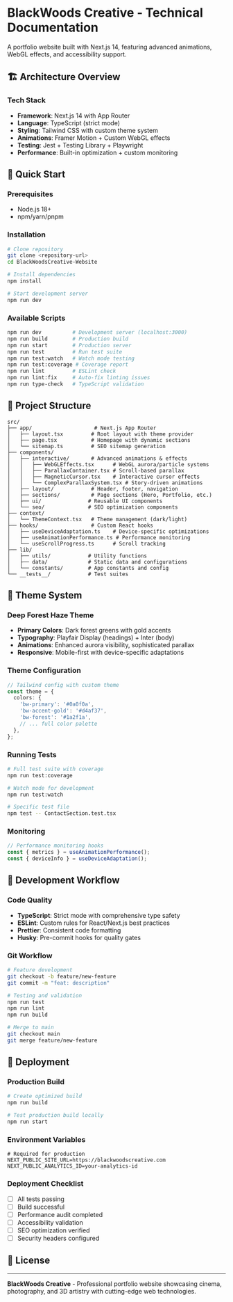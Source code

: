 # BlackWoods Creative - Technical Documentation

A portfolio website built with Next.js 14, featuring advanced animations, WebGL effects, and accessibility support.

## 🏗️ Architecture Overview

### Tech Stack

- **Framework**: Next.js 14 with App Router
- **Language**: TypeScript (strict mode)
- **Styling**: Tailwind CSS with custom theme system
- **Animations**: Framer Motion + Custom WebGL effects
- **Testing**: Jest + Testing Library + Playwright
- **Performance**: Built-in optimization + custom monitoring

## 🚀 Quick Start

### Prerequisites

- Node.js 18+
- npm/yarn/pnpm

### Installation

```bash
# Clone repository
git clone <repository-url>
cd BlackWoodsCreative-Website

# Install dependencies
npm install

# Start development server
npm run dev
```

### Available Scripts

```bash
npm run dev          # Development server (localhost:3000)
npm run build        # Production build
npm run start        # Production server
npm run test         # Run test suite
npm run test:watch   # Watch mode testing
npm run test:coverage # Coverage report
npm run lint         # ESLint check
npm run lint:fix     # Auto-fix linting issues
npm run type-check   # TypeScript validation
```

## 📁 Project Structure

```
src/
├── app/                    # Next.js App Router
│   ├── layout.tsx         # Root layout with theme provider
│   ├── page.tsx           # Homepage with dynamic sections
│   └── sitemap.ts         # SEO sitemap generation
├── components/
│   ├── interactive/       # Advanced animations & effects
│   │   ├── WebGLEffects.tsx      # WebGL aurora/particle systems
│   │   ├── ParallaxContainer.tsx # Scroll-based parallax
│   │   ├── MagneticCursor.tsx    # Interactive cursor effects
│   │   └── ComplexParallaxSystem.tsx # Story-driven animations
│   ├── layout/            # Header, footer, navigation
│   ├── sections/          # Page sections (Hero, Portfolio, etc.)
│   ├── ui/               # Reusable UI components
│   └── seo/              # SEO optimization components
├── context/
│   └── ThemeContext.tsx   # Theme management (dark/light)
├── hooks/                 # Custom React hooks
│   ├── useDeviceAdaptation.ts    # Device-specific optimizations
│   ├── useAnimationPerformance.ts # Performance monitoring
│   └── useScrollProgress.ts      # Scroll tracking
├── lib/
│   ├── utils/            # Utility functions
│   ├── data/             # Static data and configurations
│   └── constants/        # App constants and config
└── __tests__/            # Test suites
```

## 🎨 Theme System

### Deep Forest Haze Theme

- **Primary Colors**: Dark forest greens with gold accents
- **Typography**: Playfair Display (headings) + Inter (body)
- **Animations**: Enhanced aurora visibility, sophisticated parallax
- **Responsive**: Mobile-first with device-specific adaptations

### Theme Configuration

```typescript
// Tailwind config with custom theme
const theme = {
  colors: {
    'bw-primary': '#0a0f0a',
    'bw-accent-gold': '#d4af37',
    'bw-forest': '#1a2f1a',
    // ... full color palette
  },
};
```

### Running Tests

```bash
# Full test suite with coverage
npm run test:coverage

# Watch mode for development
npm run test:watch

# Specific test file
npm test -- ContactSection.test.tsx
```

### Monitoring

```typescript
// Performance monitoring hooks
const { metrics } = useAnimationPerformance();
const { deviceInfo } = useDeviceAdaptation();
```

## 🔧 Development Workflow

### Code Quality

- **TypeScript**: Strict mode with comprehensive type safety
- **ESLint**: Custom rules for React/Next.js best practices
- **Prettier**: Consistent code formatting
- **Husky**: Pre-commit hooks for quality gates

### Git Workflow

```bash
# Feature development
git checkout -b feature/new-feature
git commit -m "feat: description"

# Testing and validation
npm run test
npm run lint
npm run build

# Merge to main
git checkout main
git merge feature/new-feature
```

## 🚀 Deployment

### Production Build

```bash
# Create optimized build
npm run build

# Test production build locally
npm run start
```

### Environment Variables

```env
# Required for production
NEXT_PUBLIC_SITE_URL=https://blackwoodscreative.com
NEXT_PUBLIC_ANALYTICS_ID=your-analytics-id
```

### Deployment Checklist

- [ ] All tests passing
- [ ] Build successful
- [ ] Performance audit completed
- [ ] Accessibility validation
- [ ] SEO optimization verified
- [ ] Security headers configured

## 📜 License

---

**BlackWoods Creative** - Professional portfolio website showcasing cinema, photography, and 3D artistry with cutting-edge web technologies.
